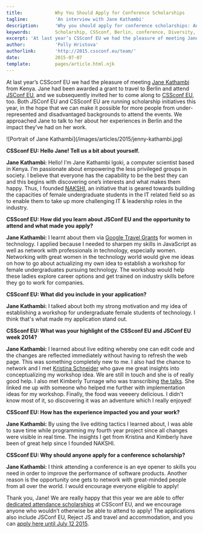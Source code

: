 ```yaml
---
title:            Why You Should Apply for Conference Scholarships
tagline:          'An interview with Jane Kathambi'
description:      'Why you should apply for conference scholarships: An interview with Jane Kathambi'
keywords:         Scholarship, CSSconf, Berlin, conference, Diversity, application, Jane, Kathambi, travel, grant
excerpt: 'At last year’s CSSconf EU we had the pleasure of meeting Jane Kathambi from Kenya. Jane had been awarded a grant to travel to Berlin and attend JSConf EU and CSSconf EU. We approached Jane to talk to her about her experiences.'
author:           'Polly Hristova'
authorlink:       'http://2015.cssconf.eu/team/'
date:             2015-07-07
template:         pages/article.html.njk
---
```


At last year’s CSSconf EU we had the pleasure of meeting [Jane Kathambi](https://www.linkedin.com/pub/jenny-kathambi/70/340/30) from Kenya. Jane had been awarded a grant to travel to Berlin and attend [JSConf EU](http://2015.jsconf.eu/), and we subsequently invited her to come along to [CSSconf EU](http://2015.cssconf.eu/), too. Both JSConf EU and CSSconf EU are running scholarship initiatives this year, in the hope that we can make it possible for more people from under-represented and disadvantaged backgrounds to attend the events. We approached Jane to talk to her about her experiences in Berlin and the impact they’ve had on her work.

<div class="blog-img blog-img--right">
  ![Portrait of Jane Kathambi](/images/articles/2015/jenny-kathambi.jpg)
</div>

**CSSconf EU: Hello Jane! Tell us a bit about yourself.**

**Jane Kathambi:** Hello! I’m Jane Kathambi Igoki, a computer scientist based in Kenya. I’m passionate about empowering the less privileged groups in society. I believe that everyone has the capability to be the best they can and this begins with discovering one’s interests and what makes them happy. Thus, I founded [NAKSHI](http://www.nakshi.co.ke/), an initiative that is geared towards building the capacities of female undergraduate students in the IT related field so as to enable them to take up more challenging IT & leadership roles in the industry.

**CSSconf EU: How did you learn about JSConf EU and the opportunity to attend and what made you apply?**

**Jane Kathambi:** I learnt about them via [Google Travel Grants](https://www.google.com/edu/scholarships/google-travel-and-conference-grants/) for women in technology. I applied because I needed to sharpen my skills in JavaScript as well as network with professionals in technology, especially women. Networking with great women in the technology world would give me ideas on how to go about actualizing my own idea to establish a workshop for female undergraduates pursuing technology. The workshop would help these ladies explore career options and get trained on industry skills before they go to work for companies.

**CSSconf EU: What did you include in your application?**

**Jane Kathambi:** I talked about both my strong motivation and my idea of establishing a workshop for undergraduate female students of technology. I think that's what made my application stand out.

**CSSconf EU: What was your highlight of the CSSconf EU and JSConf EU week 2014?**

**Jane Kathambi:** I learned about live editing whereby one can edit code and the changes are reflected immediately without having to refresh the web page. This was something completely new to me. I also had the chance to network and I met [Kristina Schneider](https://twitter.com/kriesse) who gave me great insights into conceptualizing my workshop idea. We are still in touch and she is of really good help. I also met Kimberly Turnage who was transcribing [the talks](http://www.wyccon.com/). She linked me up with someone who helped me further with implementation ideas for my workshop. Finally, the food was veeeery delicious. I didn't know most of it, so discovering it was an adventure which I really enjoyed!

**CSSconf EU: How has the experience impacted you and your work?**

**Jane Kathambi:** By using the live editing tactics I learned about, I was able to save time while programming my fourth year project since all changes were visible in real time. The insights I get from Kristina and Kimberly have been of great help since I founded NAKSHI.

**CSSconf EU: Why should anyone apply for a conference scholarship?**

**Jane Kathambi:** I think attending a conference is an eye opener to skills you need in order to improve the performance of software products. Another reason is the opportunity one gets to network with great-minded people from all over the world. I would encourage everyone eligible to apply!

Thank you, Jane! We are really happy that this year we are able to offer [dedicated attendance scholarships](http://2015.cssconf.eu/scholarships/) at CSSconf EU, and we encourage anyone who wouldn’t otherwise be able to attend to apply! The applications also include JSConf EU, Reject JS and travel and accommodation, and you can [apply here until July 12 2015](http://2015.cssconf.eu/scholarships/).

